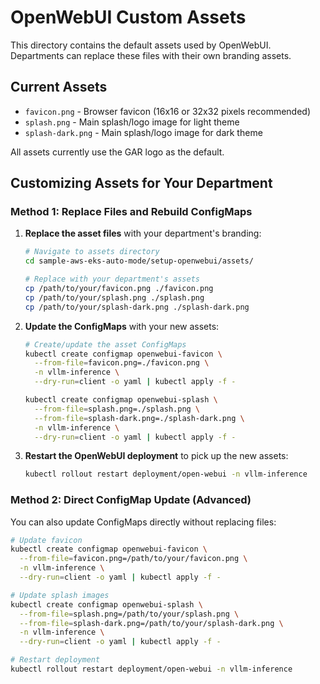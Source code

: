 # OpenWebUI Custom Assets

This directory contains the default assets used by OpenWebUI. Departments can replace these files with their own branding assets.

## Current Assets

- `favicon.png` - Browser favicon (16x16 or 32x32 pixels recommended)
- `splash.png` - Main splash/logo image for light theme
- `splash-dark.png` - Main splash/logo image for dark theme

All assets currently use the GAR logo as the default.

## Customizing Assets for Your Department

### Method 1: Replace Files and Rebuild ConfigMaps

1. **Replace the asset files** with your department's branding:
   ```bash
   # Navigate to assets directory
   cd sample-aws-eks-auto-mode/setup-openwebui/assets/
   
   # Replace with your department's assets
   cp /path/to/your/favicon.png ./favicon.png
   cp /path/to/your/splash.png ./splash.png
   cp /path/to/your/splash-dark.png ./splash-dark.png
   ```

2. **Update the ConfigMaps** with your new assets:
   ```bash
   # Create/update the asset ConfigMaps
   kubectl create configmap openwebui-favicon \
     --from-file=favicon.png=./favicon.png \
     -n vllm-inference \
     --dry-run=client -o yaml | kubectl apply -f -
   
   kubectl create configmap openwebui-splash \
     --from-file=splash.png=./splash.png \
     --from-file=splash-dark.png=./splash-dark.png \
     -n vllm-inference \
     --dry-run=client -o yaml | kubectl apply -f -
   ```

3. **Restart the OpenWebUI deployment** to pick up the new assets:
   ```bash
   kubectl rollout restart deployment/open-webui -n vllm-inference
   ```

### Method 2: Direct ConfigMap Update (Advanced)

You can also update ConfigMaps directly without replacing files:

```bash
# Update favicon
kubectl create configmap openwebui-favicon \
  --from-file=favicon.png=/path/to/your/favicon.png \
  -n vllm-inference \
  --dry-run=client -o yaml | kubectl apply -f -

# Update splash images
kubectl create configmap openwebui-splash \
  --from-file=splash.png=/path/to/your/splash.png \
  --from-file=splash-dark.png=/path/to/your/splash-dark.png \
  -n vllm-inference \
  --dry-run=client -o yaml | kubectl apply -f -

# Restart deployment
kubectl rollout restart deployment/open-webui -n vllm-inference
```